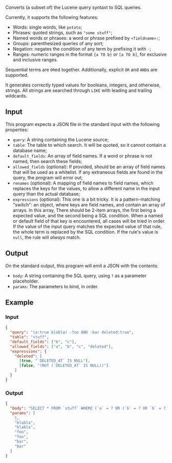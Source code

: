 Converts (a subset of) the Lucene query syntaxt to SQL queries.

Currently, it supports the following features:

 - Words: single words, like `potato`;
 - Phrases: quoted strings, such as `"some stuff"`;
 - Named words or phrases: a word or phrase prefixed by `<fieldname>:`;
 - Groups: parenthesized queries of any sort;
 - Negation: negates the condition of any term by prefixing it with `-`;
 - Ranges: numeric ranges in the format `{a TO b}` or `[a TO b]`, for exclusive and inclusive ranges.
 
Sequential terms are `OR`ed together. Additionally, explicit `OR` and `AND`s are supported.

It generates correctly typed values for booleans, integers, and otherwise, strings. All strings are searched through `LIKE` with leading and trailing wildcards.

## Input

This program expects a JSON file in the standard input with the following properties:

 - `query`: A string containing the Lucene source;
 - `table`: The table to which search. It will be quoted, so it cannot contain a database name;
 - `default_fields`: An array of field names. If a word or phrase is not named, then search these fields;
 - `allowed_fields` (optional): If provided, should be an array of field names that will be used as a whitelist. If any extraneous fields are found in the query, the program will error out;
 - `renames` (optional): A mapping of field names to field names, which replaces the keys for the values, to allow a different name in the input query than the actual database;
 - `expressions` (optional): This one is a bit tricky. It is a pattern-matching "switch": an object, where keys are field names, and contain an array of arrays. In this array, There should be 2-item arrays, the first being a expected value, and the second being a SQL condition. When a named or default field of that key is encountered, all cases will be tried in order. If the value of the input query matches the expected value of that rule, the whole term is replaced by the SQL condition. If the rule's value is `null`, the rule will _always_ match.

## Output

On the standard output, this program will emit a JSON with the contents:

 - `body`: A string containing the SQL query, using `?` as a parameter placeholder.
 - `params`: The parameters to bind, in order.

## Example

### Input

```json
{
  "query": "(a:true blabla) -foo AND -bar deleted:true",
  "table": "stuff",
  "default_fields": ["b", "c"],
  "allowed_fields": ["a", "b", "c", "deleted"],
  "expressions": {
    "deleted": [
      [true, "`DELETED_AT` IS NULL"],
      [false, "(NOT (`DELETED_AT` IS NULL))"]
    ]
  }
}
```

### Output

```json
{
  "body": "SELECT * FROM `stuff` WHERE (`a` = ? OR (`b` = ? OR `b` = ?)) OR ((NOT (`a` = ? OR `b` = ?)) AND (`a` = ? OR `b` = ?)) OR `DELETED_AT` IS NULL",
  "params": [
    1,
    "blabla",
    "blabla",
    "foo",
    "foo",
    "bar",
    "bar"
  ]
}
```
